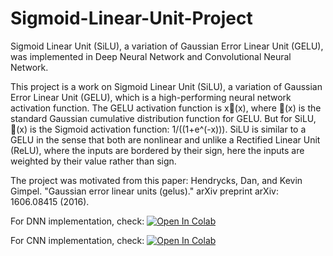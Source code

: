 # Sigmoid-Linear-Unit-Project
Sigmoid Linear Unit (SiLU), a variation of Gaussian Error Linear Unit (GELU), was implemented in Deep Neural Network and Convolutional Neural Network.

This project is a work on Sigmoid Linear Unit (SiLU), a variation of Gaussian Error Linear Unit (GELU), which is a high-performing neural network activation function. The GELU activation function is x(x), where (x) is the standard Gaussian cumulative distribution function for GELU. But for SiLU, (x) is the Sigmoid activation function: 1/((1+e^(-x))). SiLU is similar to a GELU in the sense that both are nonlinear and unlike a Rectified Linear Unit (ReLU), where the inputs are bordered by their sign, here the inputs are weighted by their value rather than sign.

The project was motivated from this paper: Hendrycks, Dan, and Kevin Gimpel. "Gaussian error linear units (gelus)." arXiv preprint arXiv: 1606.08415 (2016).

For DNN implementation, check: [![Open In Colab](https://colab.research.google.com/assets/colab-badge.svg)](https://colab.research.google.com/drive/1r1nHJ3lqaWbuynpKZDMQvNLnJkD_BVlr)

For CNN implementation, check: [![Open In Colab](https://colab.research.google.com/assets/colab-badge.svg)](https://colab.research.google.com/drive/1EMq3fgEM714dinUbATZVWiaphBJQTOvZ)
